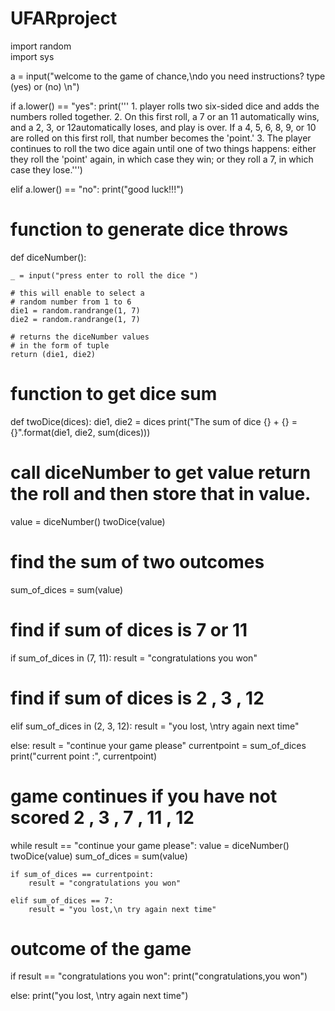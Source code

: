 # UFARproject

import random     
import sys 
     
a = input("welcome to the game of chance,\ndo you need instructions? type (yes) or (no) \n")
 
if a.lower() == "yes":
    print(''' 1. player rolls two six-sided dice and adds the numbers rolled together.
              2. On this first roll, a 7 or an 11 automatically wins, and a 2, 3, or 12automatically loses, and play is over.
                 If a 4, 5, 6, 8, 9, or 10 are rolled on this first roll, that number becomes the 'point.'
              3. The player continues to roll the two dice again until one of two things happens:
                 either they roll the 'point' again, in which case they win; or they roll a 7, in which case they lose.''')
 
elif a.lower() == "no":
    print("good luck!!!")
 
 
# function to generate dice throws   
def diceNumber():
   
    _ = input("press enter to roll the dice ")
     
    # this will enable to select a
    # random number from 1 to 6
    die1 = random.randrange(1, 7)
    die2 = random.randrange(1, 7)
     
    # returns the diceNumber values
    # in the form of tuple
    return (die1, die2) 
 
# function to get dice sum 
def twoDice(dices):
    die1, die2 = dices
    print("The sum of dice {} + {} = {}".format(die1, die2, sum(dices)))
 
 
# call  diceNumber to get value return the roll and then store that in value.
value = diceNumber()
twoDice(value)
 
# find the sum of two outcomes
sum_of_dices = sum(value)
 
 
# find if sum of dices is 7 or 11 
if sum_of_dices in (7, 11):
    result = "congratulations you won"
 
# find if sum of dices is 2 , 3 , 12 
elif sum_of_dices in (2, 3, 12):
    result = "you lost, \ntry again next time"
     
else: 
    result = "continue your game please"
    currentpoint = sum_of_dices
    print("current point :", currentpoint)
 
 
# game continues if you have not scored 2 , 3 , 7 , 11 , 12 

while result == "continue your game please":
    value = diceNumber()
    twoDice(value)
    sum_of_dices = sum(value)
     
    if sum_of_dices == currentpoint:
        result = "congratulations you won"
         
    elif sum_of_dices == 7:
        result = "you lost,\n try again next time"
 
# outcome of the game
if result == "congratulations you won":
    print("congratulations,you won")
     
else:
    print("you lost, \ntry again next time")
